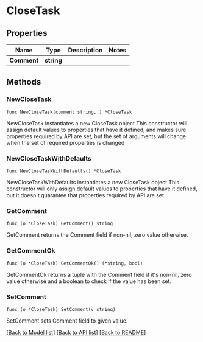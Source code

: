 # CloseTask

## Properties

Name | Type | Description | Notes
------------ | ------------- | ------------- | -------------
**Comment** | **string** |  | 

## Methods

### NewCloseTask

`func NewCloseTask(comment string, ) *CloseTask`

NewCloseTask instantiates a new CloseTask object
This constructor will assign default values to properties that have it defined,
and makes sure properties required by API are set, but the set of arguments
will change when the set of required properties is changed

### NewCloseTaskWithDefaults

`func NewCloseTaskWithDefaults() *CloseTask`

NewCloseTaskWithDefaults instantiates a new CloseTask object
This constructor will only assign default values to properties that have it defined,
but it doesn't guarantee that properties required by API are set

### GetComment

`func (o *CloseTask) GetComment() string`

GetComment returns the Comment field if non-nil, zero value otherwise.

### GetCommentOk

`func (o *CloseTask) GetCommentOk() (*string, bool)`

GetCommentOk returns a tuple with the Comment field if it's non-nil, zero value otherwise
and a boolean to check if the value has been set.

### SetComment

`func (o *CloseTask) SetComment(v string)`

SetComment sets Comment field to given value.



[[Back to Model list]](../README.md#documentation-for-models) [[Back to API list]](../README.md#documentation-for-api-endpoints) [[Back to README]](../README.md)


